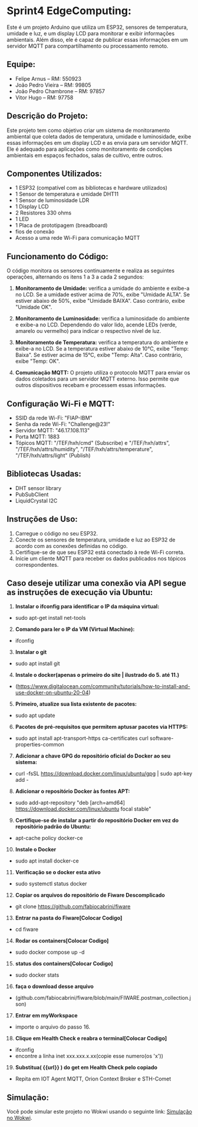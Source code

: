 # Sprint4 EdgeComputing:

Este é um projeto Arduino que utiliza um ESP32, sensores de temperatura, umidade e luz, e um display LCD para monitorar e exibir informações ambientais. Além disso, ele é capaz de publicar essas informações em um servidor MQTT para compartilhamento ou processamento remoto.

## Equipe:

- Felipe Arnus – RM: 550923
- João Pedro Vieira – RM: 99805
- João Pedro Chambrone – RM: 97857
- Vitor Hugo – RM: 97758

## Descrição do Projeto:

Este projeto tem como objetivo criar um sistema de monitoramento ambiental que coleta dados de temperatura, umidade e luminosidade, exibe essas informações em um display LCD e as envia para um servidor MQTT. Ele é adequado para aplicações como monitoramento de condições ambientais em espaços fechados, salas de cultivo, entre outros.

## Componentes Utilizados:

- 1 ESP32 (compatível com as bibliotecas e hardware utilizados)
- 1 Sensor de temperatura e umidade DHT11
- 1 Sensor de luminosidade LDR
- 1 Display LCD
- 2 Resistores 330 ohms
- 1 LED
- 1 Placa de prototipagem (breadboard)
- fios de conexão
- Acesso a uma rede Wi-Fi para comunicação MQTT

## Funcionamento do Código:

O código monitora os sensores continuamente e realiza as seguintes operações, alternando os itens 1 a 3 a cada 2 segundos:

1. **Monitoramento de Umidade:** verifica a umidade do ambiente e exibe-a no LCD. Se a umidade estiver acima de 70%, exibe "Umidade ALTA". Se estiver abaixo de 50%, exibe "Umidade BAIXA". Caso contrário, exibe "Umidade OK".

2. **Monitoramento de Luminosidade:** verifica a luminosidade do ambiente e exibe-a no LCD. Dependendo do valor lido, acende LEDs (verde, amarelo ou vermelho) para indicar o respectivo nível de luz.

3. **Monitoramento de Temperatura:** verifica a temperatura do ambiente e exibe-a no LCD. Se a temperatura estiver abaixo de 10°C, exibe "Temp: Baixa". Se estiver acima de 15°C, exibe "Temp: Alta". Caso contrário, exibe "Temp: OK".

4. **Comunicação MQTT:** O projeto utiliza o protocolo MQTT para enviar os dados coletados para um servidor MQTT externo. Isso permite que outros dispositivos recebam e processem essas informações.

## Configuração Wi-Fi e MQTT:

- SSID da rede Wi-Fi: "FIAP-IBM"
- Senha da rede Wi-Fi: "Challenge@23!"
- Servidor MQTT: "46.17.108.113"
- Porta MQTT: 1883
- Tópicos MQTT: "/TEF/hxh/cmd" (Subscribe) e "/TEF/hxh/attrs", "/TEF/hxh/attrs/humidity", "/TEF/hxh/attrs/temperature", "/TEF/hxh/attrs/light" (Publish)

## Bibliotecas Usadas:

- DHT sensor library
- PubSubClient
- LiquidCrystal I2C

## Instruções de Uso:

1. Carregue o código no seu ESP32.
2. Conecte os sensores de temperatura, umidade e luz ao ESP32 de acordo com as conexões definidas no código.
3. Certifique-se de que seu ESP32 está conectado à rede Wi-Fi correta.
4. Inicie um cliente MQTT para receber os dados publicados nos tópicos correspondentes.

## Caso deseje utilizar uma conexão via API segue as instruções de execução via Ubuntu: 

1. **Instalar o ifconfig para identificar o IP da máquina virtual:**
- sudo apt-get install net-tools

2. **Comando para ler o IP da VM (Virtual Machine):**
 - ifconfig

3. **Instalar o git**
- sudo apt install git

4. **Instale o docker(apenas o primeiro do site | ilustrado do 5. até 11.)**
- (https://www.digitalocean.com/community/tutorials/how-to-install-and-use-docker-on-ubuntu-20-04)

5. **Primeiro, atualize sua lista existente de pacotes:**
- sudo apt update 

6. **Pacotes de pré-requisitos que permitem aptusar pacotes via HTTPS:**
- sudo apt install apt-transport-https ca-certificates curl software-properties-common 

7. **Adicionar a chave GPG do repositório oficial do Docker ao seu sistema:**
- curl -fsSL https://download.docker.com/linux/ubuntu/gpg | sudo apt-key add -

8. **Adicionar o repositório Docker às fontes APT:**
- sudo add-apt-repository "deb [arch=amd64] https://download.docker.com/linux/ubuntu focal stable"

9. **Certifique-se de instalar a partir do repositório Docker em vez do repositório padrão do Ubuntu:**
- apt-cache policy docker-ce

10. **Instale o Docker**
- sudo apt install docker-ce

11. **Verificação se o docker esta ativo**
- sudo systemctl status docker

12. **Copiar os arquivos do repositório de Fiware Descomplicado**
- git clone https://github.com/fabiocabrini/fiware

13. **Entrar na pasta do Fiware[Colocar Codigo]**
- cd fiware

14. **Rodar os containers[Colocar Codigo]**
- sudo docker compose up -d

15. **status dos containers[Colocar Codigo]**
- sudo docker stats

16. **faça o download desse arquivo**
- (github.com/fabiocabrini/fiware/blob/main/FIWARE.postman_collection.json)

17. **Entrar em myWorkspace**
- importe o arquivo do passo 16.

18. **Clique em Health Check e reabra o terminal[Colocar Codigo]**
- ifconfig
- encontre a linha inet xxx.xxx.x.xx(copie esse numero(os 'x'))

19. **Substitua( {{url}} ) do get em Health Check pelo copiado**
- Repita em IOT Agent MQTT, Orion Context Broker e STH-Comet


## Simulação:

Você pode simular este projeto no Wokwi usando o seguinte link: [Simulação no Wokwi](https://wokwi.com/projects/380871723922614273).
